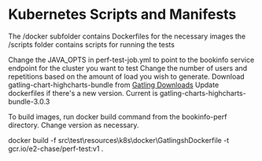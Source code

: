 # Kubernetes Scripts and Manifests

The /docker subfolder contains Dockerfiles for the necessary images
the /scripts folder contains scripts for running the tests

Change the JAVA_OPTS in perf-test-job.yml to point to the bookinfo service endpoint for the cluster you want to test
Change the number of users and repetitions based on the amount of load you wish to generate.
Download gatling-chart-highcharts-bundle from [Gatling Downloads](https://gatling.io/download/)
Update dockerfiles if there's a new version. Current is gatling-charts-highcharts-bundle-3.0.3

To build images, run docker build command from the bookinfo-perf directory. Change version as necessary.

docker build -f src\test\resources\k8s\docker\GatlingshDockerfile -t gcr.io/e2-chase/perf-test:v1 .
